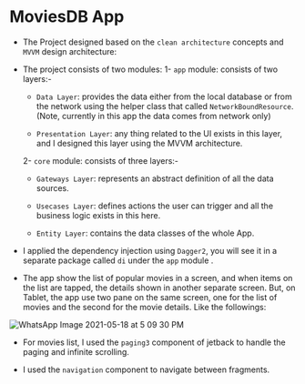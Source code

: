 MoviesDB App
============

* The Project designed based on the `clean architecture` concepts and `MVVM` design architecture:

* The project consists of two modules:
    1- `app` module: consists of two layers:-

    * `Data Layer`: provides the data either from the local database or from the network using the helper class that called `NetworkBoundResource`. (Note, currently in this app the data comes from network only)

    * `Presentation Layer`: any thing related to the UI exists in this layer, and I designed this layer using the MVVM architecture.

    2- `core` module: consists of three layers:-

    * `Gateways Layer`: represents an abstract definition of all the data sources.

    * `Usecases Layer`: defines actions the user can trigger and all the business logic exists in this here.

    * `Entity Layer`: contains the data classes of the whole App.


* I applied the dependency injection using `Dagger2`, you will see it in a separate package called `di` under the `app` module .

* The app show the list of popular movies in a screen, and when items on the list are tapped, the details shown in another separate screen. But, on Tablet, the app use two pane on the same screen, one for the list of movies and the second for the movie details. Like the followings:

![WhatsApp Image 2021-05-18 at 5 09 30 PM](https://user-images.githubusercontent.com/17904163/118677129-4b6cdf80-b7fc-11eb-8ce8-4f9d7498f049.jpeg)

* For movies list, I used the `paging3` component of jetback to handle the paging and infinite scrolling.

* I used the `navigation` component to navigate between fragments.
